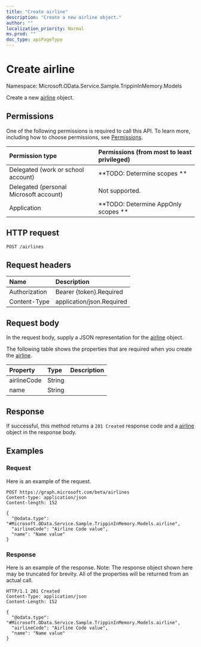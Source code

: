 ```yaml
---
title: "Create airline"
description: "Create a new airline object."
author: ""
localization_priority: Normal
ms.prod: ""
doc_type: apiPageType
---
```


# Create airline

Namespace: Microsoft.OData.Service.Sample.TrippinInMemory.Models

Create a new [airline](../resources/microsoft.odata.service.sample.trippininmemory.models-airline.md) object.

## Permissions
One of the following permissions is required to call this API. To learn more, including how to choose permissions, see [Permissions](/concepts/permissions-reference.md).

|Permission type|Permissions (from most to least privileged)|
|:---|:---|
|Delegated (work or school account)|**TODO: Determine scopes **|
|Delegated (personal Microsoft account)|Not supported.|
|Application|**TODO: Determine AppOnly scopes **|

## HTTP request
<!-- {
  "blockType": "ignored"
}
-->
``` http
POST /airlines
```

## Request headers
|Name|Description|
|:---|:---|
|Authorization|Bearer {token}.Required|
|Content-Type|application/json.Required|

## Request body
In the request body, supply a JSON representation for the [airline](../resources/microsoft.odata.service.sample.trippininmemory.models-airline.md) object.

The following table shows the properties that are required when you create the [airline](../resources/microsoft.odata.service.sample.trippininmemory.models-airline.md).

|Property|Type|Description|
|:---|:---|:---|
|airlineCode|String||
|name|String||



## Response
If successful, this method returns a `201 Created` response code and a [airline](../resources/microsoft.odata.service.sample.trippininmemory.models-airline.md) object in the response body.

## Examples

### Request
Here is an example of the request.
<!-- {
  "blockType": "request",
  "name": "create_airline_from_airlines"
}
-->
``` http
POST https://graph.microsoft.com/beta/airlines
Content-type: application/json
Content-length: 152

{
  "@odata.type": "#Microsoft.OData.Service.Sample.TrippinInMemory.Models.airline",
  "airlineCode": "Airline Code value",
  "name": "Name value"
}
```

### Response
Here is an example of the response. Note: The response object shown here may be truncated for brevity. All of the properties will be returned from an actual call.
<!-- {
  "blockType": "response",
  "truncated": true,
  "@odata.type": "microsoft.odata.service.sample.trippininmemory.models.airline"
}
-->
``` http
HTTP/1.1 201 Created
Content-Type: application/json
Content-Length: 152

{
  "@odata.type": "#Microsoft.OData.Service.Sample.TrippinInMemory.Models.airline",
  "airlineCode": "Airline Code value",
  "name": "Name value"
}
```


